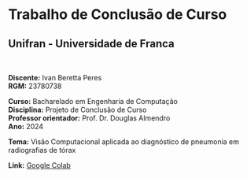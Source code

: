 # Trabalho de Conclusão de Curso
## Unifran - Universidade de Franca
<br>

**Discente:** Ivan Beretta Peres<br>
**RGM:** 23780738<br>

**Curso:** Bacharelado em Engenharia de Computação<br>
**Disciplina:** Projeto de Conclusão de Curso<br>
**Professor orientador:** Prof. Dr. Douglas Almendro<br>
**Ano:** 2024<br>

**Tema:** Visão Computacional aplicada ao diagnóstico de pneumonia em radiografias de tórax<br>

**Link:** [Google Colab](https://drive.google.com/file/d/1F6bVoKCt0Q2zI8Pe3JwwbabB5_wRh9lO/view?usp=sharing)
